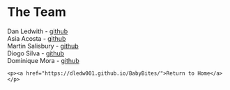 # The Team
Dan Ledwith - [github](https://github.com/dledw001) <br />
Asia Acosta - [github](https://github.com/aacos007) <br />
Martin Salisbury - [github](https://github.com/Knulleffect) <br />
Diogo Silva - [github](https://github.com/dfern005) <br />
Dominique Mora - [github](https://github.com/Dominique10) <br />

```
<p><a href="https://dledw001.github.io/BabyBites/">Return to Home</a></p>
```
